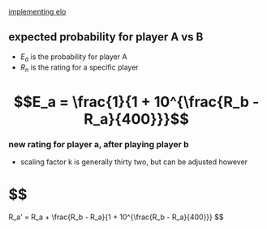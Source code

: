 [implementing elo](https://mattmazzola.medium.com/implementing-the-elo-rating-system-a085f178e065)
## expected probability for player A vs B
- $E_a$ is the probability for player A
- $R_n$ is the rating for a specific player
# $$E_a = \frac{1}{1 + 10^{\frac{R_b - R_a}{400}}}$$
### new rating for player a, after playing player b
- scaling factor k is generally thirty two, but can be adjusted however
# $$
R_a' = R_a + \frac{R_b - R_a}{1 + 10^{\frac{R_b - R_a}{400}}}
$$

